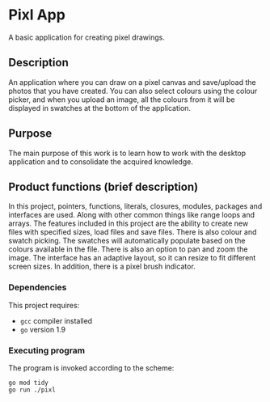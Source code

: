 # Pixl App

A basic application for creating pixel drawings.

## Description

An application where you can draw on a pixel canvas and save/upload the photos that you have created.
You can also select colours using the colour picker, and when you upload an image, all the colours from 
it will be displayed in swatches at the bottom of the application.

## Purpose

The main purpose of this work is to learn how to work with the desktop application 
and to consolidate the acquired knowledge.

## Product functions (brief description)

In this project, pointers, functions, literals, closures, modules, packages and interfaces are used.
Along with other common things like range loops and arrays.
The features included in this project are the ability to create new files with specified sizes, load files and save files.
There is also colour and swatch picking.
The swatches will automatically populate based on the colours available in the file.
There is also an option to pan and zoom the image.
The interface has an adaptive layout, so it can resize to fit different screen sizes.
In addition, there is a pixel brush indicator.

### Dependencies

This project requires:
* `gcc` compiler installed
* `go` version 1.9

### Executing program

The program is invoked according to the scheme:
```
go mod tidy
go run ./pixl
```

[//]: # (## Content of the system &#40;system boundaries&#41;)

[//]: # ()
[//]: # (## Interaction &#40;potential&#41; of the product &#40;with other products and components&#41;)


[//]: # ()
[//]: # (## Security requirements)

[//]: # ()
[//]: # (## User characteristics &#40;who is the end user of the system&#41;)

[//]: # ()
[//]: # (## Limitations)


